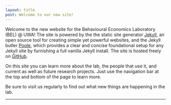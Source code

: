 ```yaml
---
layout: title
post: Welcome to our new site!
---
```


Welcome to the new website for the Behavioural Economics Laboratory (BEL) @ UWA! The site is powered by the the static site generator [Jekyll](http://jekyllrb.com), an open source tool for creating simple yet powerful websites, and the Jekyll butler [Poole](http://jekyllrb.com), which provides a clear and concise foundational setup for any Jekyll site by furnishing a full vanilla Jekyll install. The site is hosted freely on [GitHub](https://github.com).   

On this site you can learn more about the lab, the people that use it, and current as well as future research projects. Just use the navigation bar at the top and bottom of the page to learn more.

Be sure to visit us regularly to find out what new things are happening in the lab. 

-----